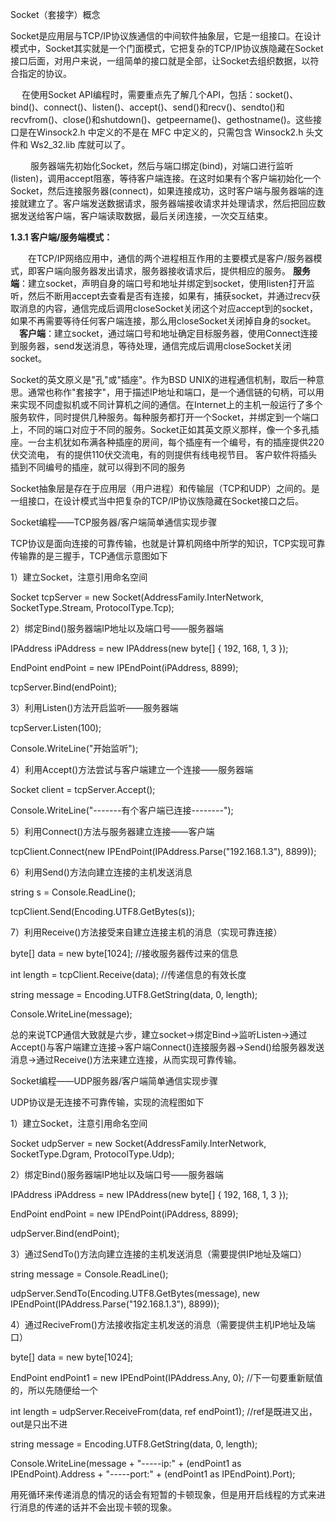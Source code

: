 Socket（套接字）概念

​       Socket是应用层与TCP/IP协议族通信的中间软件抽象层，它是一组接口。在设计模式中，Socket其实就是一个门面模式，它把复杂的TCP/IP协议族隐藏在Socket接口后面，对用户来说，一组简单的接口就是全部，让Socket去组织数据，以符合指定的协议。　　

　    在使用Socket API编程时，需要重点先了解几个API，包括：socket()、bind()、connect()、listen()、accept()、send()和recv()、sendto()和recvfrom()、close()和shutdown()、getpeername()、gethostname()。这些接口是在Winsock2.h 中定义的不是在 MFC 中定义的，只需包含 Winsock2.h 头文件和 Ws2_32.lib 库就可以了。

　　 服务器端先初始化Socket，然后与端口绑定(bind)，对端口进行监听(listen)，调用accept阻塞，等待客户端连接。在这时如果有个客户端初始化一个Socket，然后连接服务器(connect)，如果连接成功，这时客户端与服务器端的连接就建立了。客户端发送数据请求，服务器端接收请求并处理请求，然后把回应数据发送给客户端，客户端读取数据，最后关闭连接，一次交互结束。

**1.3.1 客户端/服务端模式：**

　　在TCP/IP网络应用中，通信的两个进程相互作用的主要模式是客户/服务器模式，即客户端向服务器发出请求，服务器接收请求后，提供相应的服务。 **服务端**：建立socket，声明自身的端口号和地址并绑定到socket，使用listen打开监听，然后不断用accept去查看是否有连接，如果有，捕获socket，并通过recv获取消息的内容，通信完成后调用closeSocket关闭这个对应accept到的socket，如果不再需要等待任何客户端连接，那么用closeSocket关闭掉自身的socket。 　**客户端**：建立socket，通过端口号和地址确定目标服务器，使用Connect连接到服务器，send发送消息，等待处理，通信完成后调用closeSocket关闭socket。

Socket的英文原义是"孔"或"插座"。作为BSD UNIX的进程通信机制，取后一种意思。通常也称作"套接字"，用于描述IP地址和端口，是一个通信链的句柄，可以用来实现不同虚拟机或不同计算机之间的通信。在Internet上的主机一般运行了多个服务软件，同时提供几种服务。每种服务都打开一个Socket，并绑定到一个端口上，不同的端口对应于不同的服务。Socket正如其英文原义那样，像一个多孔插座。一台主机犹如布满各种插座的房间，每个插座有一个编号，有的插座提供220伏交流电， 有的提供110伏交流电，有的则提供有线电视节目。 客户软件将插头插到不同编号的插座，就可以得到不同的服务

Socket抽象层是存在于应用层（用户进程）和传输层（TCP和UDP）之间的。是一组接口，在设计模式当中把复杂的TCP/IP协议族隐藏在Socket接口之后。

Socket编程——TCP服务器/客户端简单通信实现步骤

TCP协议是面向连接的可靠传输，也就是计算机网络中所学的知识，TCP实现可靠传输靠的是三握手，TCP通信示意图如下



1）建立Socket，注意引用命名空间

Socket tcpServer = new Socket(AddressFamily.InterNetwork, SocketType.Stream, ProtocolType.Tcp);



2）绑定Bind()服务器端IP地址以及端口号——服务器端

IPAddress iPAddress = new IPAddress(new byte[] { 192, 168, 1, 3 });

EndPoint endPoint = new IPEndPoint(iPAddress, 8899);

tcpServer.Bind(endPoint);



3）利用Listen()方法开启监听——服务器端

tcpServer.Listen(100);

Console.WriteLine("开始监听");



4）利用Accept()方法尝试与客户端建立一个连接——服务器端

Socket client = tcpServer.Accept();

Console.WriteLine("-------有个客户端已连接--------");



5）利用Connect()方法与服务器建立连接——客户端

tcpClient.Connect(new IPEndPoint(IPAddress.Parse("192.168.1.3"), 8899));



6）利用Send()方法向建立连接的主机发送消息

string s = Console.ReadLine();

tcpClient.Send(Encoding.UTF8.GetBytes(s));



7）利用Receive()方法接受来自建立连接主机的消息（实现可靠连接）

byte[] data = new byte[1024];    //接收服务器传过来的信息

int length = tcpClient.Receive(data);   //传递信息的有效长度

string message = Encoding.UTF8.GetString(data, 0, length);

Console.WriteLine(message);



总的来说TCP通信大致就是六步，建立socket->绑定Bind->监听Listen->通过Accept()与客户端建立连接->客户端Connect()连接服务器->Send()给服务器发送消息->通过Receive()方法来建立连接，从而实现可靠传输。

Socket编程——UDP服务器/客户端简单通信实现步骤





UDP协议是无连接不可靠传输，实现的流程图如下

1）建立Socket，注意引用命名空间

Socket udpServer = new Socket(AddressFamily.InterNetwork, SocketType.Dgram, ProtocolType.Udp);



2）绑定Bind()服务器端IP地址以及端口号——服务器端

IPAddress iPAddress = new IPAddress(new byte[] { 192, 168, 1, 3 });

EndPoint endPoint = new IPEndPoint(iPAddress, 8899);

udpServer.Bind(endPoint);



3）通过SendTo()方法向建立连接的主机发送消息（需要提供IP地址及端口）

string message = Console.ReadLine();

udpServer.SendTo(Encoding.UTF8.GetBytes(message), new IPEndPoint(IPAddress.Parse("192.168.1.3"), 8899));



4）通过ReciveFrom()方法接收指定主机发送的消息（需要提供主机IP地址及端口）

byte[] data = new byte[1024];

EndPoint endPoint1 = new IPEndPoint(IPAddress.Any, 0);		//下一句要重新赋值的，所以先随便给一个

int length = udpServer.ReceiveFrom(data, ref endPoint1);	//ref是既进又出，out是只出不进

string message = Encoding.UTF8.GetString(data, 0, length);

Console.WriteLine(message + "-----ip:" + (endPoint1 as IPEndPoint).Address + "-----port:" + (endPoint1 as IPEndPoint).Port);









用死循环来传递消息的情况的话会有短暂的卡顿现象，但是用开启线程的方式来进行消息的传递的话并不会出现卡顿的现象。
